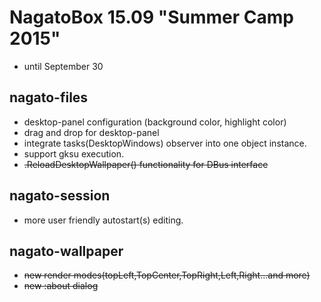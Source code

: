 # NagatoBox 15.09 "Summer Camp 2015"

+ until September 30

## nagato-files

+ desktop-panel configuration (background color, highlight color)
+ drag and drop for desktop-panel
+ integrate tasks(DesktopWindows) observer into one object instance.
+ support gksu execution.
+ ~~.ReloadDesktopWallpaper() functionality for DBus interface~~

## nagato-session

+ more user friendly autostart(s) editing.

## nagato-wallpaper

+ ~~new render modes(topLeft,TopCenter,TopRight,Left,Right...and more)~~
+ ~~new :about dialog~~

